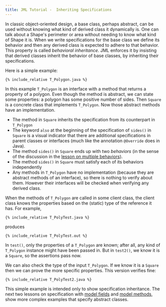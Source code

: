 ```yaml
---
title: JML Tutorial -  Inheriting Specifications
---
```


In classic object-oriented design, a base class, perhaps abstract, can be used without knowing what kind of derived class it dynamically is.
One can talk about a Shape's perimeter or area without needing to know what kind of Shape it is.
When we write specifications for the base class we define its behavior and then any derived class is expected to adhere to that behavior.
This property is called *behavioral inheritance*. JML enforces it by insisting that derived classes inherit the behavior of base classes,
by inheriting their specifications.

Here is a simple example:
```
{% include_relative T_Polygon.java %}
```

In this example `T_Polygon` is an interface with a method that returns a property of a polygon. Even though the method is abstract, we can state some 
properties: a polygon has some positive number of sides. Then `Square` is a concrete class that implements
`T_Polygon`. Now those abstract methods have an implementation.
* The method in `Square` inherits the specification from its counterpart in `T_Polygon`
* The keyword `also` at the beginning of the specification of `sides()` in `Square` is a visual indicator that there are additional specifications in parent classes
or interfaces (much like the annotation `@Override` does in Java).
* The method `sides()` in `Square` ends up with two *behaviors* (in the sense of the discussion in the [lesson on multiple behaviors](MultipleBehaviors)).
* The method `sides()` in `Square` must satisfy each of its behaviors independently
* Any methods in `T_Polygon` have no implementation (because they are abstract methods of an interface), so there is nothing to verify about them.
However their interfaces will be checked when verifying any derived class.

When the methods of `T_Polygon` are called in some client class, the client class knows the properties based on the (static) type of the reference it has.
For example,
```
{% include_relative T_PolyTest.java %}
```
produces
```
{% include_relative T_PolyTest.out %}
```

In `test()`, only the properties of a `T_Polygon` are known; after all, any kind of `T_Polygon` instance might have been passed in.
But in `test2()`, we know it is a `Square`, so the assertions pass now.

We can also check the type of the input `T_Polygon`. If we know it is a `Square` then we can prove the more specific properties.
This version verifies fine:
```
{% include_relative T_PolyTest2.java %}
```

This simple example is intended only to show specification inheritance. The next two lessons
on specification with [model fields](ModelFields) and [model methods](ModelMethods), show more complex examples that specify abstract classes.
